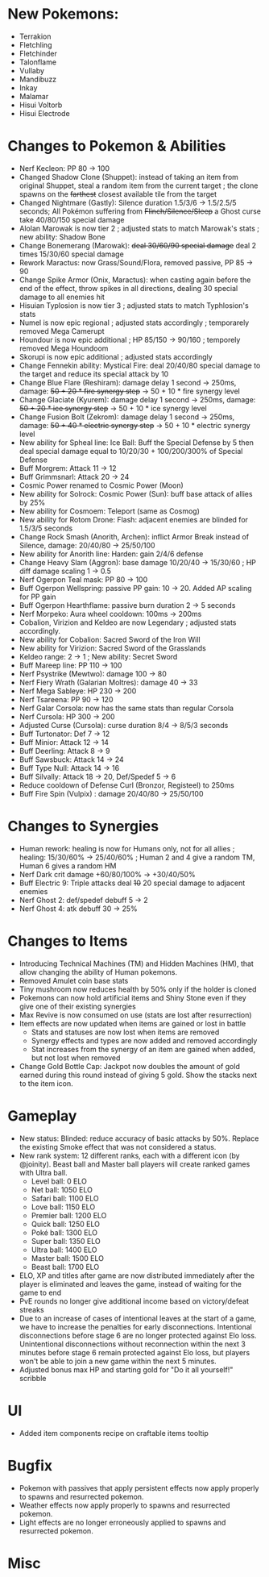 # New Pokemons:

- Terrakion
- Fletchling
- Fletchinder
- Talonflame
- Vullaby
- Mandibuzz
- Inkay
- Malamar
- Hisui Voltorb
- Hisui Electrode

# Changes to Pokemon & Abilities

- Nerf Kecleon: PP 80 → 100
- Changed Shadow Clone (Shuppet): instead of taking an item from original Shuppet, steal a random item from the current target ; the clone spawns on the ~~farthest~~ closest available tile from the target
- Changed Nightmare (Gastly): Silence duration 1.5/3/6 → 1.5/2.5/5 seconds; All Pokémon suffering from ~~Flinch/Silence/Sleep~~ a Ghost curse take 40/80/150 special damage
- Alolan Marowak is now tier 2 ; adjusted stats to match Marowak's stats ; new ability: Shadow Bone
- Change Bonemerang (Marowak): ~~deal 30/60/90 special damage~~ deal 2 times 15/30/60 special damage
- Rework Maractus: now Grass/Sound/Flora, removed passive, PP 85 → 90
- Change Spike Armor (Onix, Maractus): when casting again before the end of the effect, throw spikes in all directions, dealing 30 special damage to all enemies hit
- Hisuian Typlosion is now tier 3 ; adjusted stats to match Typhlosion's stats
- Numel is now epic regional ; adjusted stats accordingly ; temporarely removed Mega Camerupt
- Houndour is now epic additional ; HP 85/150 → 90/160 ; temporely removed Mega Houndoom
- Skorupi is now epic additional ; adjusted stats accordingly
- Change Fennekin ability: Mystical Fire: deal 20/40/80 special damage to the target and reduce its special attack by 10
- Change Blue Flare (Reshiram): damage delay 1 second → 250ms, damage: ~~50 + 20 * fire synergy step~~ → 50 + 10 * fire synergy level
- Change Glaciate (Kyurem): damage delay 1 second → 250ms, damage: ~~50 + 20 * ice synergy step~~ → 50 + 10 * ice synergy level
- Change Fusion Bolt (Zekrom): damage delay 1 second → 250ms, damage: ~~50 + 40 * electric synergy step~~ → 50 + 10 * electric synergy level
- New ability for Spheal line: Ice Ball: Buff the Special Defense by 5 then deal special damage equal to 10/20/30 + 100/200/300% of Special Defense
- Buff Morgrem: Attack 11 → 12
- Buff Grimmsnarl: Attack 20 → 24
- Cosmic Power renamed to Cosmic Power (Moon)
- New ability for Solrock: Cosmic Power (Sun): buff base attack of allies by 25%
- New ability for Cosmoem: Teleport (same as Cosmog)
- New ability for Rotom Drone: Flash: adjacent enemies are blinded for 1.5/3/5 seconds
- Change Rock Smash (Anorith, Archen): inflict Armor Break instead of Silence, damage: 20/40/80 → 25/50/100
- New ability for Anorith line: Harden: gain 2/4/6 defense
- Change Heavy Slam (Aggron): base damage 10/20/40 → 15/30/60 ; HP diff damage scaling 1 → 0.5
- Nerf Ogerpon Teal mask: PP 80 → 100
- Buff Ogerpon Wellspring: passive PP gain: 10 → 20. Added AP scaling for PP gain
- Buff Ogerpon Hearthflame: passive burn duration 2 → 5 seconds
- Nerf Morpeko: Aura wheel cooldown: 100ms → 200ms
- Cobalion, Virizion and Keldeo are now Legendary ; adjusted stats accordingly.
- New ability for Cobalion: Sacred Sword of the Iron Will
- New ability for Virizion: Sacred Sword of the Grasslands
- Keldeo range: 2 → 1 ; New ability: Secret Sword
- Buff Mareep line: PP 110 → 100
- Nerf Psystrike (Mewtwo): damage 100 → 80
- Nerf Fiery Wrath (Galarian Moltres): damage 40 → 33
- Nerf Mega Sableye: HP 230 → 200
- Nerf Tsareena: PP 90 → 120
- Nerf Galar Corsola: now has the same stats than regular Corsola
- Nerf Cursola: HP 300 → 200
- Adjusted Curse (Cursola): curse duration 8/4 → 8/5/3 seconds
- Buff Turtonator: Def 7 → 12
- Buff Minior: Attack 12 → 14
- Buff Deerling: Attack 8 → 9
- Buff Sawsbuck: Attack 14 → 24
- Buff Type Null: Attack 14 → 16
- Buff Silvally: Attack 18 → 20, Def/Spedef 5 → 6
- Reduce cooldown of Defense Curl (Bronzor, Registeel) to 250ms
- Buff Fire Spin (Vulpix) : damage 20/40/80 → 25/50/100

# Changes to Synergies

- Human rework: healing is now for Humans only, not for all allies ; healing: 15/30/60% → 25/40/60% ; Human 2 and 4 give a random TM, Human 6 gives a random HM
- Nerf Dark crit damage +60/80/100% → +30/40/50%
- Buff Electric 9: Triple attacks deal ~~10~~ 20 special damage to adjacent enemies
- Nerf Ghost 2: def/spedef debuff 5 → 2
- Nerf Ghost 4: atk debuff 30 → 25%

# Changes to Items

- Introducing Technical Machines (TM) and Hidden Machines (HM), that allow changing the ability of Human pokemons.
- Removed Amulet coin base stats
- Tiny mushroom now reduces health by 50% only if the holder is cloned
- Pokemons can now hold artificial items and Shiny Stone even if they give one of their existing synergies
- Max Revive is now consumed on use (stats are lost after resurrection)
- Item effects are now updated when items are gained or lost in battle
    - Stats and statuses are now lost when items are removed
    - Synergy effects and types are now added and removed accordingly
    - Stat increases from the synergy of an item are gained when added, but not lost when removed
- Change Gold Bottle Cap: Jackpot now doubles the amount of gold earned during this round instead of giving 5 gold. Show the stacks next to the item icon.

# Gameplay

- New status: Blinded: reduce accuracy of basic attacks by 50%. Replace the existing Smoke effect that was not considered a status.
- New rank system: 12 different ranks, each with a different icon (by @joinity). Beast ball and Master ball players will create ranked games with Ultra ball.
  - Level ball: 0 ELO
  - Net ball: 1050 ELO
  - Safari ball: 1100 ELO
  - Love ball: 1150 ELO
  - Premier ball: 1200 ELO
  - Quick ball: 1250 ELO
  - Poké ball: 1300 ELO
  - Super ball: 1350 ELO
  - Ultra ball: 1400 ELO
  - Master ball: 1500 ELO
  - Beast ball: 1700 ELO
- ELO, XP and titles after game are now distributed immediately after the player is eliminated and leaves the game, instead of waiting for the game to end
- PvE rounds no longer give additional income based on victory/defeat streaks
- Due to an increase of cases of intentional leaves at the start of a game, we have to increase the penalties for early disconnections. Intentional disconnections before stage 6 are no longer protected against Elo loss. Unintentional disconnections without reconnection within the next 3 minutes before stage 6 remain protected against Elo loss, but players won't be able to join a new game within the next 5 minutes.
- Adjusted bonus max HP and starting gold for "Do it all yourself!" scribble

# UI

- Added item components recipe on craftable items tooltip

# Bugfix

- Pokemon with passives that apply persistent effects now apply properly to spawns and resurrected pokemon.
- Weather effects now apply properly to spawns and resurrected pokemon.
- Light effects are no longer erroneously applied to spawns and resurrected pokemon.

# Misc
